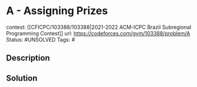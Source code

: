 # A - Assigning Prizes

contest: [[CFICPC/103388/103388|2021-2022 ACM-ICPC Brazil Subregional Programming Contest]]
url: https://codeforces.com/gym/103388/problem/A
Status: #UNSOLVED
Tags: #

## Description

## Solution


